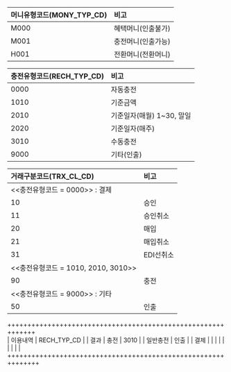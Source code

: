  
| 머니유형코드(MONY_TYP_CD) | 비고         |
|:--------------------|:-----------|
| M000                | 혜택머니(인출불가) |  
| M001                | 충전머니(인출가능) |
| H001                | 전환머니(전환머니) |

| 충전유형코드(RECH_TYP_CD) | 비고                |
|:--------------------|:------------------|
| 0000                | 자동충전              |  
| 1010                | 기준금액              |
| 2010                | 기준일자(매월) 1~30, 말일 |
| 2020                | 기준일자(매주) |
| 3010                | 수동충전              |
| 9000                | 기타(인출)            |

| 거래구분코드(TRX_CL_CD)             | 비고     |
|:------------------------------|:-------|
| <<충전유형코드 = 0000>> : 결제        |        |  
| 10                            | 승인     |
| 11                            | 승인취소   |
| 20                            | 매입     |
| 21                            | 매입취소   |
| 31                            | EDI선취소 |
| <<충전유형코드 = 1010, 2010, 3010>> |        |  
| 90                            | 충전     |
| <<충전유형코드 = 9000>>  : 기타       |
| 50                            | 인출     |

+++++++++++++++++++++++++++++++++++++++++++++++++++++++++++++   
|  이용내역  |    RECH_TYP_CD       |            |    결과
|  충전     |      3010            |            |    일반충전
|  인출     |
|  결제     |
|          |
|          |
|          | 
|          | 
++++++++++++++++++++++++++++++++++++++++++++++++++++++++++++++  

